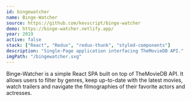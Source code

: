 ```yaml
---
id: bingewatcher
name: Binge-Watcher
source: https://github.com/kevscript/binge-watcher
demo: https://binge-watcher.netlify.app/
year: 2019
active: false
stack: ["React", "Redux", "redux-thunk", "styled-components"]
description: "Single-Page application interfacing TheMovieDB API."
imgPath: "/bingewatcher.svg"
---
```


Binge-Watcher is a simple React SPA built on top of TheMovieDB API. It allows users to filter by genres, keep up-to-date with the latest movies, watch trailers and navigate the filmographies of their favorite actors and actresses.
